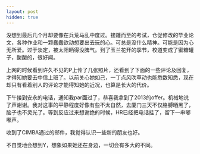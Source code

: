 ```yaml
---
layout: post
hidden: true
---
```

没想到最后几个月却要像在兵荒马乱中度过。接踵而至的考试，仓促修改的毕业论文，各种作业和一颗蠢蠢欲动想要出去玩的心。可总是没什么精神。可能是因为心无所爱。过于淡定，被太阳晒得没脾气。到了玉兰花开的季节，校道变成了蜜糖罐子，酸酸的，很好闻。

上网的时候看到许久不见的P上传了几张照片，还看到了下面的一些评论及回复，才得知她要去中信上班了。以前关心她如己，一丁点风吹草动也能悉数知悉，现在却只有看着别人的评论才能得知她的近况，也算是长大的代价。

下午接到安永的电话，通知我par面过了，恭喜我拿到了2013的offer。机械地说了声谢谢。我对这事的平静程度好像有些不太自然，去厦门三天不仅胳膊晒黑了，脑子也不灵光了。等到反应过来想谢绝的时候，HR已经把电话挂了，留下一串嘟嘟声。

收到了CIMBA通过的邮件，我觉得认识一些新的朋友也好。

不自觉地会想到Y，想象如果她还在身边，一切会有多大的不同。
